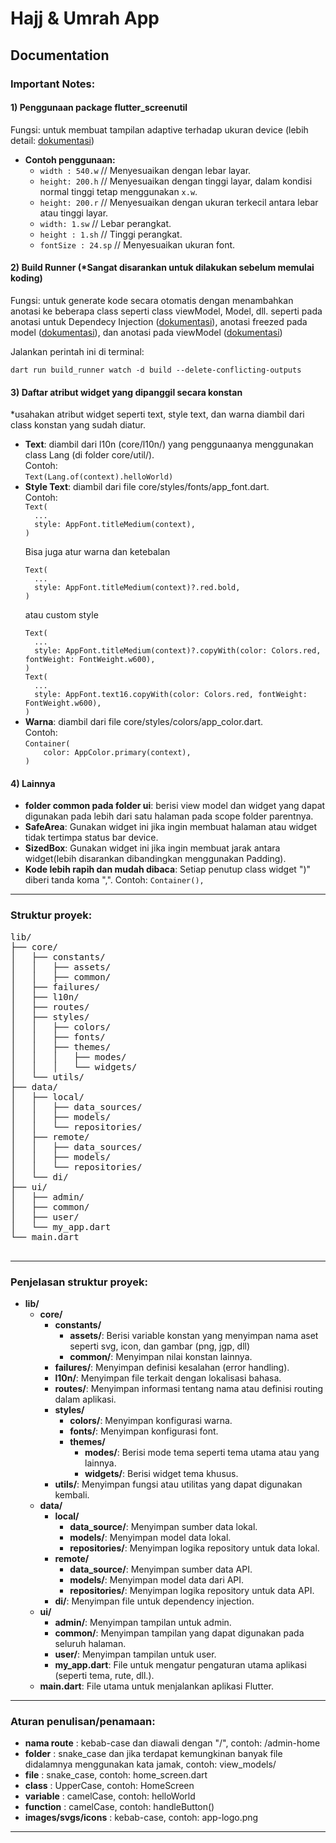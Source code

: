 <!DOCTYPE html>
<html lang="en">
<body>
  <div class="container">
    <h1>Hajj & Umrah App</h1>
    <p></p>
    <h2>Documentation</h2>
    <h3>Important Notes:</h3>
    <h4>1) Penggunaan package flutter_screenutil</h4>
    <p>Fungsi: untuk membuat tampilan adaptive terhadap ukuran device  (lebih detail: <a href="https://pub.dev/packages/flutter_screenutil">dokumentasi</a>)</p>
<ul>
  <li><strong>Contoh penggunaan:</strong>
    <ul>
      <li><code>width : 540.w</code> // Menyesuaikan dengan lebar layar.</li>
      <li><code>height: 200.h</code> // Menyesuaikan dengan tinggi layar, dalam kondisi normal tinggi tetap menggunakan <code>x.w</code>.</li>
      <li><code>height: 200.r</code> // Menyesuaikan dengan ukuran terkecil antara lebar atau tinggi layar.</li>
      <li><code>width: 1.sw</code> // Lebar perangkat.</li>
      <li><code>height : 1.sh</code> // Tinggi perangkat.</li>
      <li><code>fontSize : 24.sp</code> // Menyesuaikan ukuran font.</li>
    </ul>
  </li>
</ul>
    <h4>2) Build Runner <strong>(*Sangat disarankan untuk dilakukan sebelum memulai koding)</strong></h4>
    <p>Fungsi: untuk generate kode secara otomatis dengan menambahkan anotasi ke beberapa class seperti class viewModel, Model, dll. seperti pada anotasi untuk Dependecy Injection (<a href="https://pub.dev/packages/injectable_generator">dokumentasi</a>), anotasi freezed pada model (<a href="https://pub.dev/packages/freezed">dokumentasi</a>), dan anotasi pada viewModel (<a href="https://riverpod.dev/docs/introduction/getting_started">dokumentasi</a>)</p>
    <p>Jalankan perintah ini di terminal:</p>
    <code>dart run build_runner watch -d build --delete-conflicting-outputs</code>
    <h4>3) Daftar atribut widget yang dipanggil secara konstan</h4>
    <p>*usahakan atribut widget seperti text, style text, dan warna diambil dari class konstan yang sudah diatur.</p>
    <ul>
      <li><strong>Text</strong>: diambil dari l10n (core/l10n/) yang penggunaanya menggunakan class Lang (di folder core/util/).<br/>
        Contoh: <br/>
        <code>Text(Lang.of(context).helloWorld)</code>
      </li>
      <li><strong>Style Text</strong>: diambil dari file core/styles/fonts/app_font.dart.<br/>
        Contoh: <br/>
        <code>Text(
  ...
  style: AppFont.titleMedium(context),
)</code>
        <p>Bisa juga atur warna dan ketebalan</p>
           <code>Text(
  ...
  style: AppFont.titleMedium(context)?.red.bold,
)</code>
 <p>atau custom style</p>
          <code>Text(
  ...
  style: AppFont.titleMedium(context)?.copyWith(color: Colors.red, fontWeight: FontWeight.w600),
)</code><br/>
           <code>Text(
  ...
  style: AppFont.text16.copyWith(color: Colors.red, fontWeight: FontWeight.w600),
)</code>
      </li>
      <li><strong>Warna</strong>: diambil dari file core/styles/colors/app_color.dart.<br/>
      Contoh:<br/>
        <code>Container(
    color: AppColor.primary(context),
)</code>
      </li>
    </ul>
    <h4>4) Lainnya</h4>
     <ul>
      <li><strong>folder common pada folder ui</strong>: berisi view model dan widget yang dapat digunakan pada lebih dari satu halaman pada scope folder parentnya.</li>
      <li><strong>SafeArea</strong>: Gunakan widget ini jika ingin membuat halaman atau widget tidak tertimpa status bar device.</li>
      <li><strong>SizedBox</strong>: Gunakan widget ini jika ingin membuat jarak antara widget(lebih disarankan dibandingkan menggunakan Padding).</li>
      <li><strong>Kode lebih rapih dan mudah dibaca</strong>: Setiap penutup class widget ")" diberi tanda koma ",". Contoh: <code>Container(),</code></li>
    </ul>
    <hr/>
    <h3>Struktur proyek:</h3>
    <pre>
lib/
├── core/
│   ├── constants/
│   │   ├── assets/
│   │   ├── common/
│   ├── failures/
│   ├── l10n/
│   ├── routes/
│   ├── styles/
│   │   ├── colors/
│   │   ├── fonts/
│   │   ├── themes/
│   │   │   ├── modes/
│   │   │   └── widgets/
│   └── utils/
├── data/
│   ├── local/
│   │   ├── data_sources/
│   │   ├── models/
│   │   └── repositories/
│   ├── remote/
│   │   ├── data_sources/
│   │   ├── models/
│   │   └── repositories/
│   └── di/
├── ui/
│   ├── admin/
│   ├── common/
│   ├── user/
│   └── my_app.dart
└── main.dart
    </pre>
    <hr/>
    <h3>Penjelasan struktur proyek:</h3>
    <ul>
  <li><strong>lib/</strong>
    <ul>
      <li><strong>core/</strong>
        <ul>
          <li><strong>constants/</strong>
            <ul>
              <li><strong>assets/</strong>: Berisi variable konstan yang menyimpan nama aset seperti svg, icon, dan gambar (png, jgp, dll)</li>
              <li><strong>common/</strong>: Menyimpan nilai konstan lainnya.</li>
            </ul>
          </li>
          <li><strong>failures/</strong>: Menyimpan definisi kesalahan (error handling).</li>
          <li><strong>l10n/</strong>: Menyimpan file terkait dengan lokalisasi bahasa.</li>
          <li><strong>routes/</strong>: Menyimpan informasi tentang nama atau definisi routing dalam aplikasi.</li>
          <li><strong>styles/</strong>
            <ul>
              <li><strong>colors/</strong>: Menyimpan konfigurasi warna.</li>
              <li><strong>fonts/</strong>: Menyimpan konfigurasi font.</li>
              <li><strong>themes/</strong>
                <ul>
                  <li><strong>modes/</strong>: Berisi mode tema seperti tema utama atau yang lainnya.</li>
                  <li><strong>widgets/</strong>: Berisi widget tema khusus.</li>
                </ul>
              </li>
            </ul>
          </li>
          <li><strong>utils/</strong>: Menyimpan fungsi atau utilitas yang dapat digunakan kembali.</li>
        </ul>
      </li>
      <li><strong>data/</strong>
        <ul>
          <li><strong>local/</strong>
            <ul>
              <li><strong>data_source/</strong>: Menyimpan sumber data lokal.</li>
              <li><strong>models/</strong>: Menyimpan model data lokal.</li>
              <li><strong>repositories/</strong>: Menyimpan logika repository untuk data lokal.</li>
            </ul>
          </li>
          <li><strong>remote/</strong>
            <ul>
              <li><strong>data_source/</strong>: Menyimpan sumber data API.</li>
              <li><strong>models/</strong>: Menyimpan model data dari API.</li>
              <li><strong>repositories/</strong>: Menyimpan logika repository untuk data API.</li>
            </ul>
          </li>
          <li><strong>di/</strong>: Menyimpan file untuk dependency injection.</li>
        </ul>
      </li>
      <li><strong>ui/</strong>
        <ul>
          <li><strong>admin/</strong>: Menyimpan tampilan untuk admin.</li>
          <li><strong>common/</strong>: Menyimpan tampilan yang dapat digunakan pada seluruh halaman.</li>
          <li><strong>user/</strong>: Menyimpan tampilan untuk user.</li>
          <li><strong>my_app.dart</strong>: File untuk mengatur pengaturan utama aplikasi (seperti tema, rute, dll.).</li>
        </ul>
      </li>
      <li><strong>main.dart</strong>: File utama untuk menjalankan aplikasi Flutter.</li>
    </ul>
  </li>
</ul>
    <hr/>
    <h3>Aturan penulisan/penamaan:</h3>
    <ul>
      <li><strong>nama route</strong> : kebab-case dan diawali dengan "/", contoh: /admin-home</li>
      <li><strong>folder</strong> : snake_case dan jika terdapat kemungkinan banyak file didalamnya menggunakan kata jamak, contoh: view_models/</li>
      <li><strong>file</strong> : snake_case, contoh: home_screen.dart</li>
      <li><strong>class</strong> : UpperCase, contoh: HomeScreen</li>
      <li><strong>variable</strong> : camelCase, contoh: helloWorld</li>
      <li><strong>function</strong> : camelCase, contoh: handleButton()</li>
      <li><strong>images/svgs/icons</strong> : kebab-case, contoh: app-logo.png</li>
    </ul>
    <hr/>
  </div>
</body>
</html>
